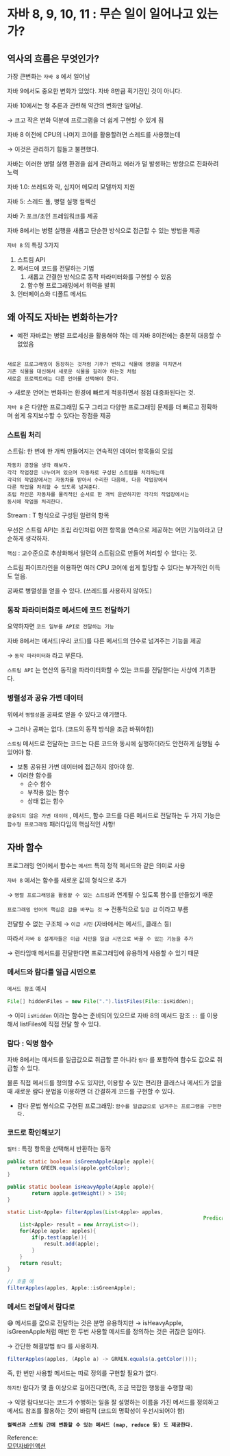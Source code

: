 # 자바 8, 9, 10, 11 : 무슨 일이 일어나고 있는가?

## 역사의 흐름은 무엇인가?

가장 큰변화는 `자바 8` 에서 일어남

자바 9에서도 중요한 변화가 있었다. 자바 8만큼 획기전인 것이 아니다.

자바 10에서는 형 추론과 관련해 약간의 변화만 일어남.

→ 크고 작은 변화 덕분에 프로그램을 더 쉽게 구현할 수 있게 됨

자바 8 이전에 CPU의 나머지 코어를 활용할려면 스레드를 사용했는데

→ 이것은 관리하기 힘들고 불편했다.

자바는 이러한 병렬 실행 환경을 쉽게 관리하고 에러가 덜 발생하는 방향으로 진화하려 노력

자바 1.0: 쓰레드와 락, 심지어 메모리 모델까지 지원

자바 5: 스레드 풀, 병렬 실행 컬렉션

자바 7: 포크/조인 프레임워크를 제공

자바 8에서는 병렬 실행을 새롭고 단순한 방식으로 접근할 수 있는 방법을 제공

`자바 8` 의 특징 3가지

1. 스트림 API
2. 메서드에 코드를 전달하는 기법
    1. 새롭고 간결한 방식으로 동작 파라미터화를 구현할 수 있음
    2. 함수형 프로그래밍에서 위력을 발휘
3. 인터페이스와 디폴트 메서드

## 왜 아직도 자바는 변화하는가?

- 예전 자바로는 병렬 프로세싱을 활용해야 하는 데 자바 8이전에는 충분히 대응할 수 없었음

```

새로운 프로그래밍이 등장하는 것처럼 기후가 변하고 식물에 영향을 미치면서 
기존 식물을 대신해서 새로운 식물을 길러야 하는것 처럼
새로운 프로젝트에는 다른 언어를 선택해야 한다. 
```

→ 새로운 언어는 변화하는 환경에 빠르게 적응하면서 점점 대중화된다는 것.

`자바 8` 은 다양한 프로그래밍 도구 그리고 다양한 프로그래밍 문제를 더 빠르고 정확하며 쉽게 유지보수할 수 있다는 장점을 제공

### 스트림 처리

스트림: 한 번에 한 개씩 만들어지는 연속적인 데이터 항목들의 모임

```
자동차 공장을 생각 해보자.
각각 작업장은 나누어져 있으며 자동차로 구성된 스트림을 처리하는데
각각의 작업장에서는 자동차를 받아서 수리한 다음에, 다음 작업장에서
다른 작업을 처리할 수 있도록 넘겨준다.
조립 라인은 자동차를 물리적인 순서로 한 개씩 운반하지만 각각의 작업장에서는
동시에 작업을 처리한다.
```

Stream<T> : T 형식으로 구성된 일련의 항목

우선은 스트림 API는 조립 라인처럼 어떤 항목을 연속으로 제공하는 어떤 기능이라고 단순하게 생각하자.

`핵심` : 고수준으로 추상화해서 일련의 스트림으로 만들어 처리할 수 있다는 것.

스트림 파이프라인을 이용하면 여러 CPU 코어에 쉽게 할당할 수 있다는 부가적인 이득도 얻음.

공짜로 병렬성을 얻을 수 있다. (쓰레드를 사용하지 않아도)

### 동작 파라미터화로 메서드에 코드 전달하기

요약하자면 `코드 일부를 API로 전달하는 기능` 

자바 8에서는 메서드(우리 코드)를 다른 메서드의 인수로 넘겨주는 기능을 제공

→ `동작 파라미터화` 라고 부른다.

`스트림 API` 는 연산의 동작을 파라미터화할 수 있는 코드를 전달한다는 사상에 기초한다.

### 병렬성과 공유 가변 데이터

위에서 `병렬성`을 공짜로 얻을 수 있다고 얘기했다.

→ 그러나 공짜는 없다. (코드의 동작 방식을 조금 바꿔야함)

`스트림` 메서드로 전달하는 코드는 다른 코드와 동시에 실행하더라도 안전하게 실행될 수 있어야 함.

- 보통 공유된 가변 데이터에 접근하지 않아야 함.
- 이러한 함수를
    - 순수 함수
    - 부작용 없는 함수
    - 상태 없는 함수

`공유되지 않은 가변 데이터` , 메서드, 함수 코드를 다른 메서드로 전달하는 두 가지 기능은 `함수형 프로그래밍` 패러다임의 핵심적인 사항!

## 자바 함수

프로그래밍 언어에서 함수는 `메서드` 특히 정적 메서드와 같은 의미로 사용

`자바 8` 에서는 함수를 새로운 값의 형식으로 추가

→ `병렬 프로그래밍을 활용할 수 있는 스트림`과 연계될 수 있도록 함수를 만들었기 때문

`프로그래밍 언어의 핵심은 값을 바꾸는 것` → 전통적으로 `일급 값` 이라고 부름

전달할 수 없는 구조체 → `이급 시민`  (자바에서는 메서드, 클래스 등)

따라서 `자바 8 설계자들은 이급 시민을 일급 시민으로 바꿀 수 있는 기능을 추가`

→ 런타임때 메서드를 전달한다면 프로그래밍에 유용하게 사용할 수 있기 때문

### 메서드와 람다를 일급 시민으로

`메서드 참조` 예시

```java
File[] hiddenFiles = new File(".").listFiles(File::isHidden);
```

→ 이미 `isHidden` 이라는 함수는 준비되어 있으므로 자바 8의 메서드 참조 `::` 를 이용해서 listFiles에 직접 전달 할 수 있다.

### 람다 : 익명 함수

자바 8에서는 메서드를 일급값으로 취급할 뿐 아니라 `람다` 를 포함하여 함수도 값으로 취급할 수 있다.

물론 직접 메서드를 정의할 수도 있지만, 이용할 수 있는 편리한 클래스나 메서드가 없을 때 새로운 람다 문법을 이용하면 더 간결하게 코드를 구현할 수 있다.

- 람다 문법 형식으로 구현된 프로그래밍: `함수를 일급값으로 넘겨주는 프로그램을 구현한다.`

### 코드로 확인해보기

`필터` : 특정 항목을 선택해서 반환하는 동작

```java
public static boolean isGreenApple(Apple apple){
	return GREEN.equals(apple.getColor);
}

public static boolean isHeavyApple(Apple apple){
		return apple.getWeight() > 150;
}

static List<Apple> filterApples(List<Apple> apples, 
																Predicate<Apple> p) {
	List<Apple> result = new ArrayList<>();
	for(Apple apple: apples){
		if(p.test(apple)){
			result.add(apple);
		}
	}
	return result;
}

// 호출 예
filterApples(apples, Apple::isGreenApple);
```

### 메서드 전달에서 람다로

😅 메서드를 값으로 전달하는 것은 분명 유용하지만 → isHeavyApple, isGreenApple처럼 매번 한 두번 사용할 메서드를 정의하는 것은 귀찮은 일이다.

→ 간단한 해결방법 `람다` 를 사용하자.

```java
filterApples(apples, (Apple a) -> GRREN.equals(a.getColor()));
```

즉, 한 번만 사용할 메서드는 따로 정의를 구현할 필요가 없다.

`하지만` 람다가 몇 줄 이상으로 길어진다면(즉, 조금 복잡한 행동을 수행할 때)

→ 익명 람다보다는 코드가 수행하는 일을 잘 설명하는 이름을 가진 메서드를 정의하고 메서드 참조를 활용하는 것이 바람직 (코드의 명확성이 우선시되어야 함)

**`컬렉션과 스트림 간에 변환할 수 있는 메서드 (map, reduce 등) 도 제공한다.`**


Reference:  
[모던자바인액션](http://www.yes24.com/Product/Goods/77125987)